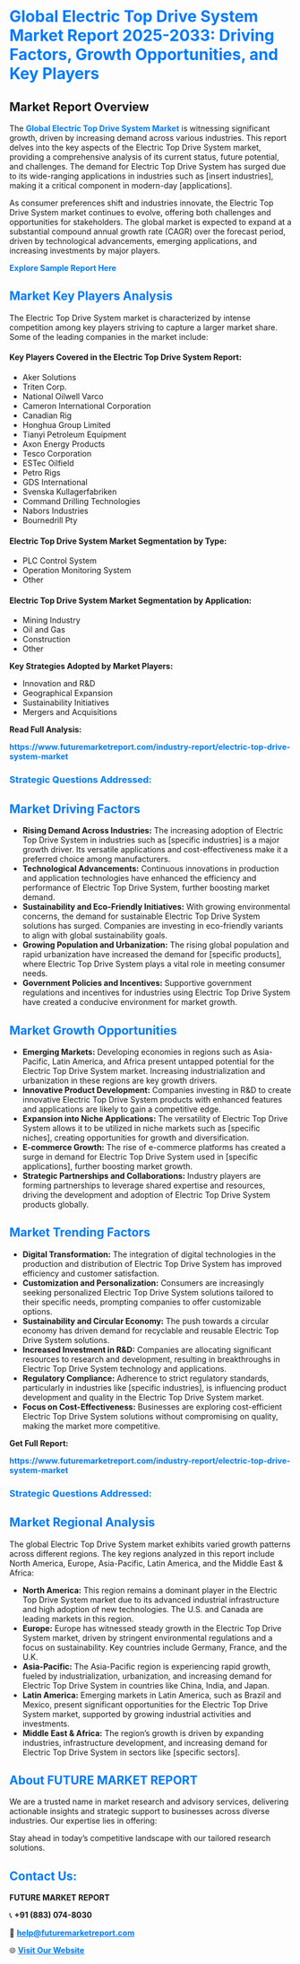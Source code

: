 <h1 style="color: #007BFF;">Global Electric Top Drive System Market Report 2025-2033: Driving Factors, Growth Opportunities, and Key Players</h1>

<section id="overview">
<h2>Market Report Overview</h2>
<p>The <a href="https://www.futuremarketreport.com/industry-report/electric-top-drive-system-market" style="color: #007BFF; text-decoration: none;"><strong>Global Electric Top Drive System Market</strong></a> is witnessing significant growth, driven by increasing demand across various industries. This report delves into the key aspects of the Electric Top Drive System market, providing a comprehensive analysis of its current status, future potential, and challenges. The demand for Electric Top Drive System has surged due to its wide-ranging applications in industries such as [insert industries], making it a critical component in modern-day [applications].</p>
<p>As consumer preferences shift and industries innovate, the Electric Top Drive System market continues to evolve, offering both challenges and opportunities for stakeholders. The global market is expected to expand at a substantial compound annual growth rate (CAGR) over the forecast period, driven by technological advancements, emerging applications, and increasing investments by major players.</p>
</section>

<section id="overview">
<p><a href="https://www.futuremarketreport.com/request-sample/reportId=81537" style="color: #007BFF; text-decoration: none;"><strong>Explore Sample Report Here</strong></a></p>
</section>

<section id="key-players">
<h2 style="color: #007BFF;">Market Key Players Analysis</h2>
<p>The Electric Top Drive System market is characterized by intense competition among key players striving to capture a larger market share. Some of the leading companies in the market include:</p>
<h4>Key Players Covered in the Electric Top Drive System Report:</h4>
<ul><li>Aker Solutions</li><li>Triten Corp.</li><li>National Oilwell Varco</li><li>Cameron International Corporation</li><li>Canadian Rig</li><li>Honghua Group Limited</li><li>Tianyi Petroleum Equipment</li><li>Axon Energy Products</li><li>Tesco Corporation</li><li>ESTec Oilfield</li><li>Petro Rigs</li><li>GDS International</li><li>Svenska Kullagerfabriken</li><li>Command Drilling Technologies</li><li>Nabors Industries</li><li>Bournedrill Pty</li></ul>
<h4>Electric Top Drive System Market Segmentation by Type:</h4>
<ul><li>PLC Control System</li><li>Operation Monitoring System</li><li>Other</li></ul>

<h4>Electric Top Drive System Market Segmentation by Application:</h4>
<ul><li>Mining Industry</li><li>Oil and Gas</li><li>Construction</li><li>Other</li></ul>
<p><strong>Key Strategies Adopted by Market Players:</strong></p>
<ul>
<li>Innovation and R&D</li>
<li>Geographical Expansion</li>
<li>Sustainability Initiatives</li>
<li>Mergers and Acquisitions</li>
</ul>
</section>

<section>
<p><strong>Read Full Analysis: </strong></p><a href="https://www.futuremarketreport.com/industry-report/electric-top-drive-system-market" style="color: #007BFF; text-decoration: none;"><strong>https://www.futuremarketreport.com/industry-report/electric-top-drive-system-market</strong></a>
<h3 style="color: #007BFF;">Strategic Questions Addressed:</h3>
</section>

<section id="driving-factors">
<h2 style="color: #007BFF;">Market Driving Factors</h2>
<ul>
<li><strong>Rising Demand Across Industries:</strong> The increasing adoption of Electric Top Drive System in industries such as [specific industries] is a major growth driver. Its versatile applications and cost-effectiveness make it a preferred choice among manufacturers.</li>
<li><strong>Technological Advancements:</strong> Continuous innovations in production and application technologies have enhanced the efficiency and performance of Electric Top Drive System, further boosting market demand.</li>
<li><strong>Sustainability and Eco-Friendly Initiatives:</strong> With growing environmental concerns, the demand for sustainable Electric Top Drive System solutions has surged. Companies are investing in eco-friendly variants to align with global sustainability goals.</li>
<li><strong>Growing Population and Urbanization:</strong> The rising global population and rapid urbanization have increased the demand for [specific products], where Electric Top Drive System plays a vital role in meeting consumer needs.</li>
<li><strong>Government Policies and Incentives:</strong> Supportive government regulations and incentives for industries using Electric Top Drive System have created a conducive environment for market growth.</li>
</ul>
</section>

<section id="growth-opportunities">
<h2 style="color: #007BFF;">Market Growth Opportunities</h2>
<ul>
<li><strong>Emerging Markets:</strong> Developing economies in regions such as Asia-Pacific, Latin America, and Africa present untapped potential for the Electric Top Drive System market. Increasing industrialization and urbanization in these regions are key growth drivers.</li>
<li><strong>Innovative Product Development:</strong> Companies investing in R&D to create innovative Electric Top Drive System products with enhanced features and applications are likely to gain a competitive edge.</li>
<li><strong>Expansion into Niche Applications:</strong> The versatility of Electric Top Drive System allows it to be utilized in niche markets such as [specific niches], creating opportunities for growth and diversification.</li>
<li><strong>E-commerce Growth:</strong> The rise of e-commerce platforms has created a surge in demand for Electric Top Drive System used in [specific applications], further boosting market growth.</li>
<li><strong>Strategic Partnerships and Collaborations:</strong> Industry players are forming partnerships to leverage shared expertise and resources, driving the development and adoption of Electric Top Drive System products globally.</li>
</ul>
</section>

<section id="trending-factors">
<h2 style="color: #007BFF;">Market Trending Factors</h2>
<ul>
<li><strong>Digital Transformation:</strong> The integration of digital technologies in the production and distribution of Electric Top Drive System has improved efficiency and customer satisfaction.</li>
<li><strong>Customization and Personalization:</strong> Consumers are increasingly seeking personalized Electric Top Drive System solutions tailored to their specific needs, prompting companies to offer customizable options.</li>
<li><strong>Sustainability and Circular Economy:</strong> The push towards a circular economy has driven demand for recyclable and reusable Electric Top Drive System solutions.</li>
<li><strong>Increased Investment in R&D:</strong> Companies are allocating significant resources to research and development, resulting in breakthroughs in Electric Top Drive System technology and applications.</li>
<li><strong>Regulatory Compliance:</strong> Adherence to strict regulatory standards, particularly in industries like [specific industries], is influencing product development and quality in the Electric Top Drive System market.</li>
<li><strong>Focus on Cost-Effectiveness:</strong> Businesses are exploring cost-efficient Electric Top Drive System solutions without compromising on quality, making the market more competitive.</li>
</ul>
</section>

<section>
<p><strong>Get Full Report: </strong></p><a href="https://www.futuremarketreport.com/industry-report/electric-top-drive-system-market" style="color: #007BFF; text-decoration: none;"><strong>https://www.futuremarketreport.com/industry-report/electric-top-drive-system-market</strong></a>
<h3 style="color: #007BFF;">Strategic Questions Addressed:</h3>
</section>


<section id="regional-analysis">
<h2 style="color: #007BFF;">Market Regional Analysis</h2>
<p>The global Electric Top Drive System market exhibits varied growth patterns across different regions. The key regions analyzed in this report include North America, Europe, Asia-Pacific, Latin America, and the Middle East & Africa:</p>
<ul>
<li><strong>North America:</strong> This region remains a dominant player in the Electric Top Drive System market due to its advanced industrial infrastructure and high adoption of new technologies. The U.S. and Canada are leading markets in this region.</li>
<li><strong>Europe:</strong> Europe has witnessed steady growth in the Electric Top Drive System market, driven by stringent environmental regulations and a focus on sustainability. Key countries include Germany, France, and the U.K.</li>
<li><strong>Asia-Pacific:</strong> The Asia-Pacific region is experiencing rapid growth, fueled by industrialization, urbanization, and increasing demand for Electric Top Drive System in countries like China, India, and Japan.</li>
<li><strong>Latin America:</strong> Emerging markets in Latin America, such as Brazil and Mexico, present significant opportunities for the Electric Top Drive System market, supported by growing industrial activities and investments.</li>
<li><strong>Middle East & Africa:</strong> The region’s growth is driven by expanding industries, infrastructure development, and increasing demand for Electric Top Drive System in sectors like [specific sectors].</li>
</ul>
</section>

<footer>
<h2 style="color: #007BFF;">About FUTURE MARKET REPORT</h2>
<p>We are a trusted name in market research and advisory services, delivering actionable insights and strategic support to businesses across diverse industries. Our expertise lies in offering:</p>

<p>Stay ahead in today’s competitive landscape with our tailored research solutions.</p>

<h2 style="color: #007BFF;">Contact Us:</h2>
<p><strong>FUTURE MARKET REPORT</strong></p>
<p>📞 <strong>+91 (883) 074-8030</strong></p>
<p>📧 <strong><a href="mailto:help@futuremarketreport.com" style="color: #007BFF;">help@futuremarketreport.com</a></strong></p>
<p>🌐 <strong><a href="https://www.futuremarketreport.com/" style="color: #007BFF;">Visit Our Website</a></strong></p>
</footer>